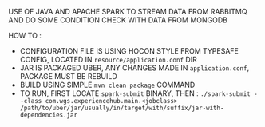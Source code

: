 USE OF JAVA AND APACHE SPARK TO STREAM DATA FROM RABBITMQ AND DO SOME CONDITION CHECK WITH DATA FROM MONGODB

HOW TO :
- CONFIGURATION FILE IS USING HOCON STYLE FROM TYPESAFE CONFIG, LOCATED IN `resource/application.conf` DIR
- JAR IS PACKAGED UBER, ANY CHANGES MADE IN `application.conf`, PACKAGE MUST BE REBUILD
- BUILD USING SIMPLE `mvn clean package` COMMAND
- TO RUN, FIRST LOCATE `spark-submit` BINARY, THEN : `./spark-submit --class com.wgs.experiencehub.main.<jobclass> /path/to/uber/jar/usually/in/target/with/suffix/jar-with-dependencies.jar`